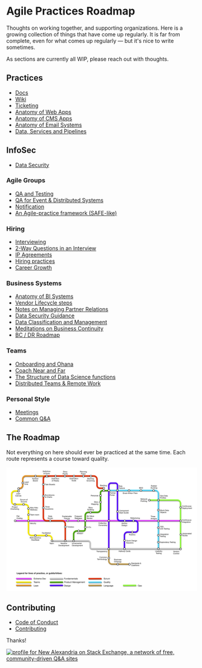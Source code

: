 # Agile Practices Roadmap

Thoughts on working together, and supporting organizations.  Here is a growing collection of things that have come up regularly.  It is far from complete, even for what comes up regularly — but it's nice to write sometimes. 

As sections are currently all WIP, please reach out with thoughts.


## Practices

* [Docs](/docs-best-practices.md)
* [Wiki](wiki-best-practices.md)
* [Ticketing](ticketing-best-practices.md)
* [Anatomy of Web Apps](web-app-anatomy-best-practices.md)
* [Anatomy of CMS Apps](cms-anatomy-best-practices.md)
* [Anatomy of Email Systems](email-engagement-anatomy.md)
* [Data, Services and Pipelines](data-science.md)

## InfoSec
* [Data Security](data-security.md)

### Agile Groups
* [QA and Testing](qa-test-framework.md)
* [QA for Event & Distributed Systems](qa-evented-framework.md)
* [Notification](notification-practices.md)
* [An Agile-practice framework (SAFE-like)](agile-planning-practices.md)

### Hiring
* [Interviewing](interviewing.md)
* [2-Way Questions in an Interview](interviewing-two-way-questions.md)
* [IP Agreements](ip-agreements.md)
* [Hiring practices](hiring.md)
* [Career Growth](career-ladder.md)

### Business Systems
* [Anatomy of BI Systems](bi-anatomy-best-practices.md)
* [Vendor Lifecycle steps](vendor-lifecycle.md)
* [Notes on Managing Partner Relations](partners-and-accounts.md)
* [Data Security Guidance](data-security.md)
* [Data Classification and Management](data-classification.md)
* [Meditations on Business Continuity](business-continuity.md)
* [BC / DR Roadmap](business-continuity-disaster-recovery-roadmap.md)

### Teams
* [Onboarding and Ohana](onboarding.md)
* [Coach Near and Far](coaching-training.md)
* [The Structure of Data Science functions](data-science.md)
* [Distributed Teams & Remote Work](remote-work.md)

### Personal Style

* [Meetings](questions-and-answers/personal-inventory.md)
* [Common Q&A](xquestions-and-answers/eng-leadership-questions-answers.md)

## The Roadmap

Not everything on here should ever be practiced at the same time.  Each route represents a course toward quality.  

![](assets/Agile-Underground.jpg)

## Contributing

* [Code of Conduct](CODE_OF_CONDUCT.md)
* [Contributing](CONTRIBUTING.md)


Thanks!

<a href="https://stackexchange.com/users/97237"><img src="https://stackexchange.com/users/flair/97237.png" width="208" height="58" alt="profile for New Alexandria on Stack Exchange, a network of free, community-driven Q&amp;A sites" title="profile for New Alexandria on Stack Exchange, a network of free, community-driven Q&amp;A sites"></a>